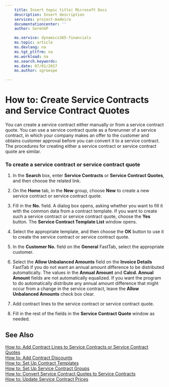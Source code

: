 ```yaml
---
    title: Insert topic title| Microsoft Docs
    description: Insert description
    services: project-madeira
    documentationcenter: ''
    author: SorenGP

    ms.service: dynamics365-financials
    ms.topic: article
    ms.devlang: na
    ms.tgt_pltfrm: na
    ms.workload: na
    ms.search.keywords:
    ms.date: 07/01/2017
    ms.author: sgroespe

---
```

# How to: Create Service Contracts and Service Contract Quotes
You can create a service contract either manually or from a service contract quote. You can use a service contract quote as a forerunner of a service contract, in which your company makes an offer to the customer and obtains customer approval before you can convert it to a service contract. The procedures for creating either a service contract or service contract quote are similar.  
  
### To create a service contract or service contract quote  
  
1.  In the **Search** box, enter **Service Contracts** or **Service Contract Quotes**, and then choose the related link.  
  
2.  On the **Home** tab, in the **New** group, choose **New** to create a new service contract or service contract quote.  
  
3.  Fill in the **No.** field. A dialog box opens, asking whether you want to fill it with the common data from a contract template. If you want to create such a service contract or service contract quote, choose the **Yes** button. The **Service Contract Template List** window opens.  
  
4.  Select the appropriate template, and then choose the **OK** button to use it to create the service contract or service contract quote.  
  
5.  In the **Customer No.** field on the **General** FastTab, select the appropriate customer.  
  
6.  Select the **Allow Unbalanced Amounts** field on the **Invoice Details** FastTab if you do not want an annual amount difference to be distributed automatically. The values in the **Annual Amount** and **Calcd. Annual Amount** fields are not automatically equalized. If you want the program to do automatically distribute any annual amount difference that might occur from a change in the service contract, leave the **Allow Unbalanced Amounts** check box clear.  
  
7.  Add contract lines to the service contract or service contract quote.  
  
8.  Fill in the rest of the fields in the **Service Contract Quote** window as needed.  
  
## See Also  
 [How to: Add Contract Lines to Service Contracts or Service Contract Quotes](../how-to-add-contract-lines-to-service-contracts-or-service-contract-quotes.md)   
 [How to: Add Contract Discounts](../how-to-add-contract-discounts.md)   
 [How to: Set Up Contract Templates](../how-to-set-up-contract-templates.md)   
 [How to: Set Up Service Contract Groups](../how-to-set-up-service-contract-groups.md)   
 [How to: Convert Service Contract Quotes to Service Contracts](../how-to-convert-service-contract-quotes-to-service-contracts.md)   
 [How to: Update Service Contract Prices](../how-to-update-service-contract-prices.md)